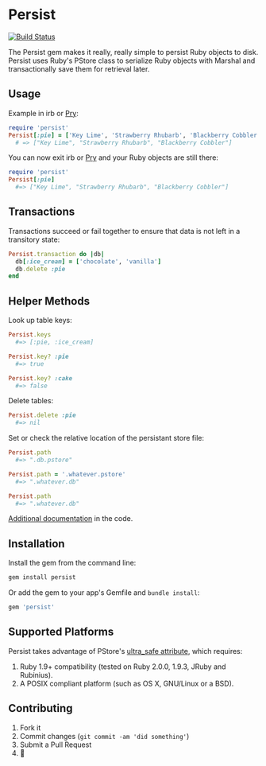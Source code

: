 # Persist
[![Build Status](https://travis-ci.org/havenwood/persist.png?branch=master)](https://travis-ci.org/havenwood/persist)

The Persist gem makes it really, really simple to persist Ruby objects to disk. Persist uses Ruby's PStore class to serialize Ruby objects with Marshal and transactionally save them for retrieval later.

## Usage
Example in irb or [Pry](http://pryrepl.org):
```ruby
require 'persist'
Persist[:pie] = ['Key Lime', 'Strawberry Rhubarb', 'Blackberry Cobbler']
  # => ["Key Lime", "Strawberry Rhubarb", "Blackberry Cobbler"]
```

You can now exit irb or [Pry](http://pryrepl.org) and your Ruby objects are still there:
```ruby
require 'persist'
Persist[:pie]
  #=> ["Key Lime", "Strawberry Rhubarb", "Blackberry Cobbler"]
```

## Transactions
Transactions succeed or fail together to ensure that data is not left in a transitory state:
```ruby
Persist.transaction do |db|
  db[:ice_cream] = ['chocolate', 'vanilla']
  db.delete :pie
end
```

## Helper Methods
Look up table keys:
```ruby
Persist.keys
  #=> [:pie, :ice_cream]

Persist.key? :pie
  #=> true

Persist.key? :cake
  #=> false
```

Delete tables:
```ruby
Persist.delete :pie
  #=> nil
```

Set or check the relative location of the persistant store file:
```ruby
Persist.path
  #=> ".db.pstore"

Persist.path = '.whatever.pstore'
  #=> ".whatever.db"

Persist.path
  #=> ".whatever.db"
```

[Additional documentation](https://github.com/havenwood/persist/blob/master/lib/persist/persist.rb) in the code.

## Installation
Install the gem from the command line:
```bash
gem install persist
```

Or add the gem to your app's Gemfile and `bundle install`:
```ruby
gem 'persist'
```

## Supported Platforms

Persist takes advantage of PStore's [ultra_safe attribute](http://ruby-doc.org/stdlib-2.0/libdoc/pstore/rdoc/PStore.html#ultra_safe-attribute-method), which requires:

1. Ruby 1.9+ compatibility (tested on Ruby 2.0.0, 1.9.3, JRuby and Rubinius).
2. A POSIX compliant platform (such as OS X, GNU/Linux or a BSD).

## Contributing

1. Fork it
2. Commit changes (`git commit -am 'did something'`)
3. Submit a Pull Request
4. :cake:
